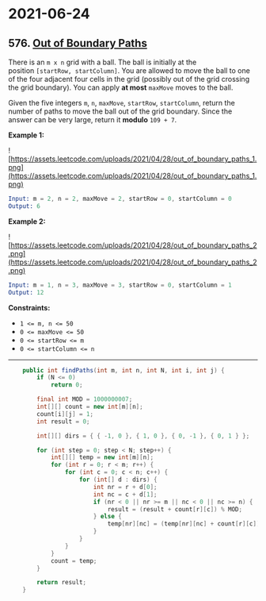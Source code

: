 # 2021-06-24

## 576. [Out of Boundary Paths](https://leetcode.com/problems/out-of-boundary-paths/)

There is an `m x n` grid with a ball. The ball is initially at the position `[startRow, startColumn]`. You are allowed to move the ball to one of the four adjacent four cells in the grid (possibly out of the grid crossing the grid boundary). You can apply **at most** `maxMove` moves to the ball.

Given the five integers `m`, `n`, `maxMove`, `startRow`, `startColumn`, return the number of paths to move the ball out of the grid boundary. Since the answer can be very large, return it **modulo** `109 + 7`.

**Example 1:**

![https://assets.leetcode.com/uploads/2021/04/28/out_of_boundary_paths_1.png](https://assets.leetcode.com/uploads/2021/04/28/out_of_boundary_paths_1.png)

```s
Input: m = 2, n = 2, maxMove = 2, startRow = 0, startColumn = 0
Output: 6
```

**Example 2:**

![https://assets.leetcode.com/uploads/2021/04/28/out_of_boundary_paths_2.png](https://assets.leetcode.com/uploads/2021/04/28/out_of_boundary_paths_2.png)

```s
Input: m = 1, n = 3, maxMove = 3, startRow = 0, startColumn = 1
Output: 12
```

**Constraints:**

- `1 <= m, n <= 50`
- `0 <= maxMove <= 50`
- `0 <= startRow <= m`
- `0 <= startColumn <= n`

---

```java
    public int findPaths(int m, int n, int N, int i, int j) {
        if (N <= 0)
            return 0;

        final int MOD = 1000000007;
        int[][] count = new int[m][n];
        count[i][j] = 1;
        int result = 0;

        int[][] dirs = { { -1, 0 }, { 1, 0 }, { 0, -1 }, { 0, 1 } };

        for (int step = 0; step < N; step++) {
            int[][] temp = new int[m][n];
            for (int r = 0; r < m; r++) {
                for (int c = 0; c < n; c++) {
                    for (int[] d : dirs) {
                        int nr = r + d[0];
                        int nc = c + d[1];
                        if (nr < 0 || nr >= m || nc < 0 || nc >= n) {
                            result = (result + count[r][c]) % MOD;
                        } else {
                            temp[nr][nc] = (temp[nr][nc] + count[r][c]) % MOD;
                        }
                    }
                }
            }
            count = temp;
        }

        return result;
    }
```
